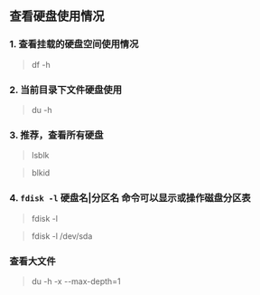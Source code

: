 ## 查看硬盘使用情况
### 1. 查看挂载的硬盘空间使用情况
> df -h
### 2. 当前目录下文件硬盘使用
> du -h
### 3. 推荐，查看所有硬盘
> lsblk  

> blkid
### 4. `fdisk -l` 硬盘名|分区名 命令可以显示或操作磁盘分区表
> fdisk -l

> fdisk -l /dev/sda

### 查看大文件
> du -h -x --max-depth=1
